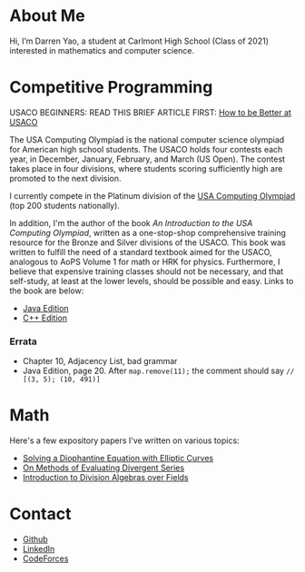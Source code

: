 # About Me

Hi, I’m Darren Yao, a student at Carlmont High School (Class of 2021) interested in mathematics and computer science.

# Competitive Programming
USACO BEGINNERS: READ THIS BRIEF ARTICLE FIRST: [How to be Better at USACO](http://darrenyao.com/beginner)

The USA Computing Olympiad is the national computer science olympiad for American high school students. The USACO holds four contests each year, in December, January, February, and March (US Open). The contest takes place in four divisions, where students scoring sufficiently high are promoted to the next division. 

I currently compete in the Platinum division of the [USA Computing Olympiad](http://usaco.org) (top 200 students nationally). 

In addition, I'm the author of the book _An Introduction to the USA Computing Olympiad_, written as a one-stop-shop comprehensive training resource for the Bronze and Silver divisions of the USACO. This book was written to fulfill the need of a standard textbook aimed for the USACO, analogous to AoPS Volume 1 for math or HRK for physics. Furthermore, I believe that expensive training classes should not be necessary, and that self-study, at least at the lower levels, should be possible and easy. Links to the book are below:

- [Java Edition](http://darrenyao.com/usacobook/java.pdf)
- [C++ Edition](http://darrenyao.com/usacobook/cpp.pdf)

### Errata

- Chapter 10, Adjacency List, bad grammar
- Java Edition, page 20. After `map.remove(11);` the comment should say `// [(3, 5); (10, 491)]`

# Math

Here's a few expository papers I've written on various topics:

- [Solving a Diophantine Equation with Elliptic Curves](http://darrenyao.com/expository-papers/diophantineec.pdf)
- [On Methods of Evaluating Divergent Series](http://darrenyao.com/expository-papers/div_series.pdf)
- [Introduction to Division Algebras over Fields](http://darrenyao.com/expository-papers/intro_alg_field.pdf)

# Contact

- [Github](https://github.com/darren-yao)
- [LinkedIn](https://www.linkedin.com/in/darren-yao-707b61195/)
- [CodeForces](https://codeforces.com/profile/darren_yao)


